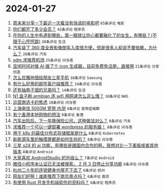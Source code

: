 # 2024-01-27

1. [周末来分享一下最近一次看没有快进的电影吧](https://www.v2ex.com/t/1011960) `65条评论` `电影`
1. [你们都开了多少会员？](https://www.v2ex.com/t/1011990) `42条评论` `程序员`
1. [在你的人生中有遇到哪些，第一眼就让你心都要融化了的女生，有哪些？(不限于心怦怦跳)](https://www.v2ex.com/t/1011977) `38条评论` `生活`
1. [汽车装了 360 度全景影像倒车入库很方便，但是很多人却说不要依赖，为什么？](https://www.v2ex.com/t/1012013) `28条评论` `汽车`
1. [xdm,求推荐机场](https://www.v2ex.com/t/1011962) `25条评论` `问与答`
1. [空闲时间对接 AI 做了个 icon 生成器，目前免费免注册，直接用](https://www.v2ex.com/t/1011999) `21条评论` `分享创造`
1. [怎么优雅地借给朋友三星手机](https://www.v2ex.com/t/1011995) `16条评论` `Samsung`
1. [有什么好用的邮件客户端推荐？](https://www.v2ex.com/t/1011975) `14条评论` `问与答`
1. [还有抽电子烟的兄弟吗？](https://www.v2ex.com/t/1011968) `14条评论` `生活`
1. [N1 盒子刷 armbian 连 wifi 用网速怎么这么慢？](https://www.v2ex.com/t/1011997) `10条评论` `NAS`
1. [运营商选卡的焦虑](https://www.v2ex.com/t/1011965) `10条评论` `问与答`
1. [上海电信 5000M 宽带 内测](https://www.v2ex.com/t/1012002) `9条评论` `宽带症候群`
1. [有个香港本地购物的想法](https://www.v2ex.com/t/1011982) `9条评论` `香港`
1. [汽车出险后，下一年换保险公司，这种做法对么？](https://www.v2ex.com/t/1012027) `8条评论` `汽车`
1. [求推荐一个可以一键部署 wordpress 的服务器！](https://www.v2ex.com/t/1011998) `8条评论` `问与答`
1. [用于 k8s 的最佳分布式存储框架是什么](https://www.v2ex.com/t/1011988) `8条评论` `Kubernetes`
1. [新能源车里的触摸屏都是如何生存的？](https://www.v2ex.com/t/1011981) `8条评论` `问与答`
1. [三星 s24 的 ai 功能，有哪些是跟国内合作的啊，我想对比一下美版或者其他版本](https://www.v2ex.com/t/1011978) `8条评论` `Android`
1. [大家喜欢 AndroidStudio 的升级么？](https://www.v2ex.com/t/1011986) `7条评论` `Android`
1. [微信小程序未认证已无法被搜索， 2 月 3 日停止分享功能](https://www.v2ex.com/t/1012004) `6条评论` `问与答`
1. [杭州二十年的连锁健身也撑不下去了](https://www.v2ex.com/t/1011989) `6条评论` `杭州`
1. [网友们好啊！谁能推荐下南京景点吗？](https://www.v2ex.com/t/1011980) `6条评论` `南京`
1. [有使用 Rust 开发手机端软件的资料吗？](https://www.v2ex.com/t/1011973) `6条评论` `程序员`
